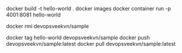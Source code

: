 docker build -t hello-world .
docker images
docker container run -p 4001:8081 hello-world

docker rmi devopsveekvn/sample

docker tag hello-world devopsveekvn/sample
docker push devopsveekvn/sample:latest
docker pull devopsveekvn/sample:latest
